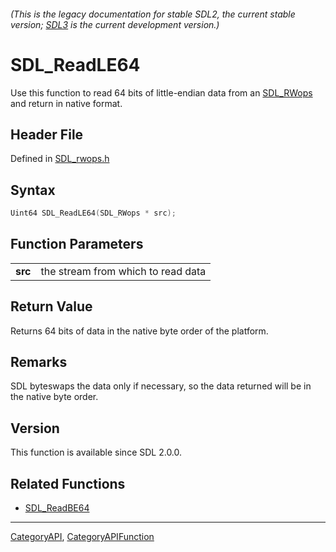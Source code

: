 ###### (This is the legacy documentation for stable SDL2, the current stable version; [SDL3](https://wiki.libsdl.org/SDL3/) is the current development version.)
# SDL_ReadLE64

Use this function to read 64 bits of little-endian data from an [SDL_RWops](SDL_RWops) and return in native format.

## Header File

Defined in [SDL_rwops.h](https://github.com/libsdl-org/SDL/blob/SDL2/include/SDL_rwops.h)

## Syntax

```c
Uint64 SDL_ReadLE64(SDL_RWops * src);

```

## Function Parameters

|             |                                    |
| ----------- | ---------------------------------- |
| **src**     | the stream from which to read data |

## Return Value

Returns 64 bits of data in the native byte order of the platform.

## Remarks

SDL byteswaps the data only if necessary, so the data returned will be in
the native byte order.

## Version

This function is available since SDL 2.0.0.

## Related Functions

* [SDL_ReadBE64](SDL_ReadBE64)

----
[CategoryAPI](CategoryAPI), [CategoryAPIFunction](CategoryAPIFunction)



